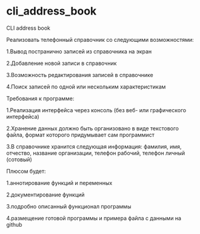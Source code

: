 # cli_address_book
CLI address book

Реализовать телефонный справочник со следующими возможностями:

1.Вывод постранично записей из справочника на экран

2.Добавление новой записи в справочник

3.Возможность редактирования записей в справочнике

4.Поиск записей по одной или нескольким характеристикам

Требования к программе:

1.Реализация интерфейса через консоль (без веб- или графического интерфейса)

2.Хранение данных должно быть организовано в виде текстового файла, формат которого придумывает сам программист

3.В справочнике хранится следующая информация: фамилия, имя, отчество, название организации, телефон рабочий, телефон личный (сотовый)

Плюсом будет:

1.аннотирование функций и переменных

2.документирование функций

3.подробно описанный функционал программы

4.размещение готовой программы и примера файла с данными на github